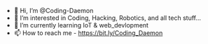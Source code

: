 - 👋 Hi, I’m @Coding-Daemon
- 👀 I’m interested in Coding, Hacking, Robotics, and all tech stuff...
- 🌱 I’m currently learning IoT & web_devlopment
- 📫 How to reach me - https://bit.ly/Coding_Daemon

